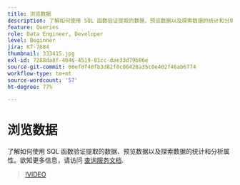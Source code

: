 ```yaml
---
title: 浏览数据
description: 了解如何使用 SQL 函数验证提取的数据、预览数据以及探索数据的统计和分析属性。
feature: Queries
role: Data Engineer, Developer
level: Beginner
jira: KT-7684
thumbnail: 333415.jpg
exl-id: 7288da8f-4646-4519-81cc-dae33d79b86e
source-git-commit: 00ef0f40fb3d82f0c06428a35c0e402f46ab6774
workflow-type: tm+mt
source-wordcount: '57'
ht-degree: 77%

---
```


# 浏览数据

了解如何使用 SQL 函数验证提取的数据、预览数据以及探索数据的统计和分析属性。欲知更多信息，请访问 [查询服务文档](https://experienceleague.adobe.com/docs/experience-platform/query/home.html?lang=zh-Hans).

>[!VIDEO](https://video.tv.adobe.com/v/333415?learn=on)
